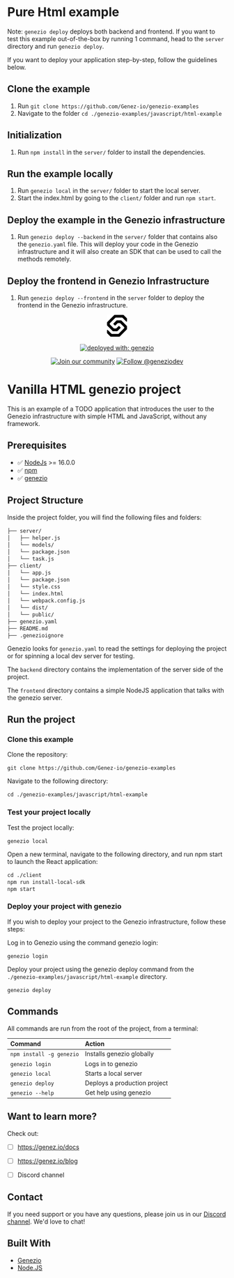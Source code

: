 # Pure Html example


Note: `genezio deploy` deploys both backend and frontend. If you want to test this example out-of-the-box by running 1 command, head to the `server` directory and run `genezio deploy`.

If you want to deploy your application step-by-step, follow the guidelines below.

## Clone the example
1. Run `git clone https://github.com/Genez-io/genezio-examples`
2. Navigate to the folder `cd ./genezio-examples/javascript/html-example`

## Initialization

1. Run `npm install` in the `server/` folder to install the dependencies.

## Run the example locally

1. Run `genezio local` in the `server/` folder to start the local server.
2. Start the index.html by going to the `client/` folder and run `npm start`.

## Deploy the example in the Genezio infrastructure

1. Run `genezio deploy --backend` in the `server/` folder that contains also the `genezio.yaml` file. This will deploy your code in the Genezio infrastructure and it will also create an SDK that can be used to call the methods remotely.

## Deploy the frontend in Genezio Infrastructure

1. Run `genezio deploy --frontend` in the `server` folder to deploy the frontend in the Genezio infrastructure.


<div align="center"> <a href="https://genez.io/"></a>
<img alt="genezio logo" src="https://github.com/genez-io/graphics/raw/HEAD/svg/Icon_Genezio_Black.svg" style="max-height: 50px;">

</div>

<div align="center">

[![deployed with: genezio](https://img.shields.io/badge/deployed_with-genezio-6742c1.svg?labelColor=62C353&style=flat)](https://github.com/genez-io/genezio)

[![Join our community](https://img.shields.io/discord/1024296197575422022?style=social&label=Join%20our%20community%20&logo=discord&labelColor=6A7EC2)](https://discord.gg/uc9H5YKjXv)
[![Follow @geneziodev](https://img.shields.io/twitter/url/https/twitter.com/geneziodev.svg?style=social&label=Follow%20%40geneziodev)](https://twitter.com/geneziodev)

</div>

# Vanilla HTML genezio project 
This is an example of a TODO application that introduces the user to the Genezio infrastructure with simple HTML and JavaScript, without any framework.

## Prerequisites
- ✅ [NodeJs](https://nodejs.org) >= 16.0.0
- ✅ [npm](https://www.npmjs.com/)
- ✅ [genezio](https://genez.io/)

## Project Structure

Inside the project folder, you will find the following files and folders:

```
├── server/
│   ├── helper.js
│   └── models/
│   └── package.json
│   └── task.js
├── client/
│   └── app.js
│   └── package.json
│   └── style.css
│   └── index.html
│   └── webpack.config.js
│   └── dist/
│   └── public/
├── genezio.yaml
├── README.md
├── .genezioignore
```

Genezio looks for `genezio.yaml` to read the settings for deploying the project or for spinning a local dev server for testing.

The `backend` directory contains the implementation of the server side of the project.

The `frontend` directory contains a simple NodeJS application that talks with the genezio server.

## Run the project

### Clone this example

Clone the repository:

```
git clone https://github.com/Genez-io/genezio-examples
```

Navigate to the following directory:
```
cd ./genezio-examples/javascript/html-example
```

### Test your project locally

Test the project locally:
```
genezio local
```

Open a new terminal, navigate to the following directory, and run npm start to launch the React application:
```
cd ./client
npm run install-local-sdk
npm start
```

### Deploy your project with genezio

If you wish to deploy your project to the Genezio infrastructure, follow these steps:

Log in to Genezio using the command genezio login:
```
genezio login
```

Deploy your project using the genezio deploy command from the ``./genezio-examples/javascript/html-example`` directory.
```
genezio deploy
```


## Commands

All commands are run from the root of the project, from a terminal:

| Command                   | Action                                           |
| :------------------------ | :----------------------------------------------- |
| `npm install -g genezio`  | Installs genezio globally                        |
| `genezio login`           | Logs in to genezio                               |
| `genezio local`           | Starts a local server                            |
| `genezio deploy`          | Deploys a production project                     |
| `genezio --help`          | Get help using genezio                           |


## Want to learn more?

Check out:
- [ ] https://genez.io/docs
- [ ] https://genez.io/blog
- [ ] Discord channel


## Contact

If you need support or you have any questions, please join us in our [Discord channel](). We'd love to chat!

## Built With
- [Genezio](https://genez.io/)
- [Node.JS](https://nodejs.org/en/)
